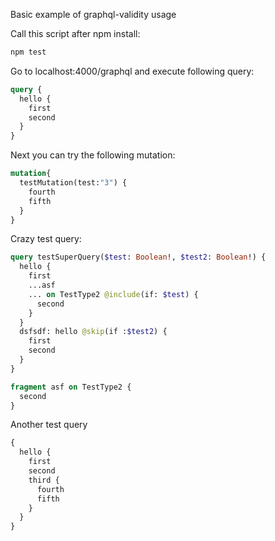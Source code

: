 Basic example of graphql-validity usage

Call this script after npm install:

```bash
npm test
```

Go to localhost:4000/graphql and execute following query:
```graphql
query {
  hello {
    first
    second
  }
}
```

Next you can try the following mutation:
```graphql
mutation{
  testMutation(test:"3") {
    fourth
    fifth
  }
}
```

Crazy test query:
```graphql
query testSuperQuery($test: Boolean!, $test2: Boolean!) {
  hello {
    first
    ...asf
    ... on TestType2 @include(if: $test) {
      second
    }
  }
  dsfsdf: hello @skip(if :$test2) {
    first 
    second 
  }
}

fragment asf on TestType2 {
  second
}
```

Another test query
```graphql
{
  hello {
    first
    second
    third {
      fourth
      fifth
    }
  }
}
```